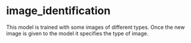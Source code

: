 # image_identification
This model is trained with some images of different types. Once the new image is given to the model it specifies the type of image.
